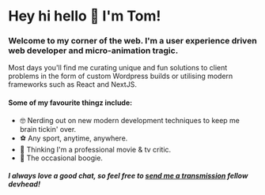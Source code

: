 <h1>Hey hi hello 👋 I'm Tom!</h1>
<h3>Welcome to my corner of the web. I'm a user experience driven web developer and micro-animation tragic.</h3>
<p>Most days you'll find me curating unique and fun solutions to client problems in the form of custom Wordpress builds or utilising modern frameworks such as React and NextJS.</p>
<h4>Some of my favourite thingz include:</h4>
<ul>
  <li>🤓 Nerding out on new modern development techniques to keep me brain tickin' over.</li>
  <li>⚽️ Any sport, anytime, anywhere.</li>
  <li>🍿 Thinking I'm a professional movie & tv critic.</li>
  <li>🕺 The occasional boogie.</li>
</ul>
<h5>I always love a good chat, so feel free to <a href="mailto:hello@tomdotcom.au">send me a transmission</a> fellow devhead!</h5>


<!--
**tomcbrennan/tomcbrennan** is a ✨ _special_ ✨ repository because its `README.md` (this file) appears on your GitHub profile.

Here are some ideas to get you started:

- 🔭 I’m currently working on ...
- 🌱 I’m currently learning ...
- 👯 I’m looking to collaborate on ...
- 🤔 I’m looking for help with ...
- 💬 Ask me about ...
- 📫 How to reach me: ...
- 😄 Pronouns: ...
- ⚡ Fun fact: ...
-->
